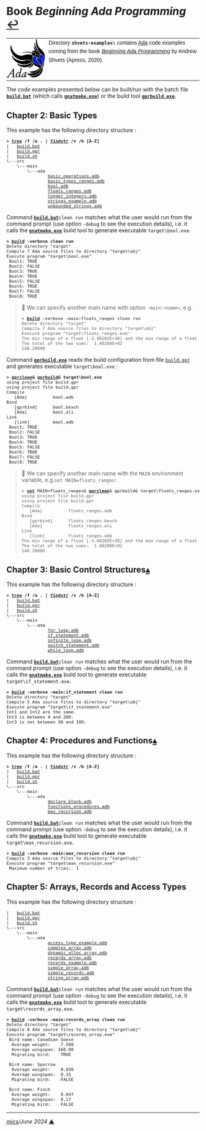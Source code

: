 
# <span id="top">Book <i>Beginning Ada Programming</i></span> <span style="size:25%;"><a href="../README.md">↩</a></span>

<table style="font-family:Helvetica,Arial;line-height:1.6;">
  <tr>
  <td style="border:0;padding:0 10px 0 0;min-width:100px;"><a href="https://www.adacore.com/" rel="external"><img style="border:0;" src="../docs/images/adamascot.png" width="100" alt="Ada project"/></a></td>
  <td style="border:0;padding:0;vertical-align:text-top;">
    Directory <strong><code>shvets-examples\</code></strong> contains <a href="https://www.adacore.com/" rel="external">Ada</a> code examples coming from the book <a href="https://www.apress.com/9781484254271" rel="external"><i>Beginning Ada Programming</i></a> by Andrew Shvets (Apress, 2020).</td>
  </tr>
</table>

The code examples presented below can be built/run with the batch file [**`build.bat`**](./ch02/build.bat) (which calls [**`gnatmake.exe`**][gnatmake_cli]) or the build tool [**`gprbuild.exe`**][gprbuild_cli].

## <span id="ch02">Chapter 2: Basic Types</span>

This example has the following directory structure :

<pre style="font-size:80%;">
<b>&gt; <a href="https://learn.microsoft.com/en-us/windows-server/administration/windows-commands/tree" rel="external">tree</a> /f /a . | <a href="https://learn.microsoft.com/en-us/windows-server/administration/windows-commands/findstr" rel="external">findstr</a> /v /b [A-Z]</b>
|   <a href="./ch02/build.bat">build.bat</a>
|   <a href="./ch02/build.gpr">build.gpr</a>
|   <a href="./ch02/build.sh">build.sh</a>
\---src
    \---main
        \---ada
                <a href="./ch02/src/main/ada/basic_operations.adb">basic_operations.adb</a>
                <a href="./ch02/src/main/ada/basic_types_ranges.adb">basic_types_ranges.adb</a>
                <a href="./ch02/src/main/ada/bool.adb">bool.adb</a>
                <a href="./ch02/src/main/ada/floats_ranges.adb">floats_ranges.adb</a>
                <a href="./ch02/src/main/ada/longer_ranges.adb">longer_integers.adb</a>
                <a href="./ch02/src/main/ada/strings_example.adb">strings_example.adb</a>
                <a href="./ch02/src/main/ada/unbounded_strings.adb">unbounded_strings.adb</a>
</pre>

Command [**`build.bat`**](./ch02/build.bat)`clean run` matches what the user would run from the command prompt (use option `-debug` to see the execution details), i.e. it calls the [**`gnatmake.exe`**][gnatmake_cli] build tool to generate executable `target\bool.exe`.

<pre style="font-size:80%;">
<b>&gt; <a href="ch02/build.bat">build</a> -verbose clean run</b>
Delete directory "target"
Compile 7 Ada source files to directory "target\obj"
Execute program "target\bool.exe"
 Bool1: TRUE
 Bool2: FALSE
 Bool3: TRUE
 Bool4: TRUE
 Bool5: FALSE
 Bool6: TRUE
 Bool7: FALSE
 Bool8: TRUE
</pre>

> **:mag_right:** We can specify another main name with option `-main:<name>`, e.g.
> <pre style="font-size:80%;">
> <b>&gt; <a href="ch02/build.bat">build</a> -verbose -main:floats_ranges clean run</b>
> Delete directory "target"
> Compile 7 Ada source files to directory "target\obj"
> Execute program "target\floats_ranges.exe"
> The min range of a float [-3.40282E+38] and the max range of a float [ 3.40282E+38].
> The total of the two sums:  1.48200E+02
> 148.20000
> </pre>

Command [**`gprbuild.exe`**][gprbuild_cli] reads the build configuration from file [`build.gpr`](./ch02/build.gpr) and generates executable `target\bool.exe` :

<pre style="font-size:80%;">
<b>&gt; <a href="https://docs.adacore.com/gprbuild-docs/html/gprbuild_ug/companion_tools.html#cleaning-up-with-gprclean" rel="external">gprclean</a>&amp; <a href="https://docs.adacore.com/gprbuild-docs/html/gprbuild_ug/building_with_gprbuild.html#command-line" rel="external">gprbuild</a>&amp; target\bool.exe</b>
using project file build.gpr
using project file build.gpr
Compile
   [Ada]          bool.adb
Bind
   [gprbind]      bool.bexch
   [Ada]          bool.ali
Link
   [link]         bool.adb
 Bool1: TRUE
 Bool2: FALSE
 Bool3: TRUE
 Bool4: TRUE
 Bool5: FALSE
 Bool6: TRUE
 Bool7: FALSE
 Bool8: TRUE
</pre>

> **:mag_right:** We can specify another main name with the `MAIN` environment variable, e.g.`set MAIN=floats_ranges`:
> <pre style="font-size:80%;">
> <b>&gt; <a href="https://docs.microsoft.com/en-us/windows-server/administration/windows-commands/set_1" rel="external">set</a> MAIN=floats_ranges&amp; <a href="https://docs.adacore.com/gprbuild-docs/html/gprbuild_ug/companion_tools.html#cleaning-up-with-gprclean" rel="external">gprclean</a>&amp; gprbuild&amp; target\floats_ranges.exe&amp; set MAIN=</b>
> using project file build.gpr
> using project file build.gpr
> Compile
>    [Ada]          floats_ranges.adb
> Bind
>    [gprbind]      floats_ranges.bexch
>    [Ada]          floats_ranges.ali
> Link
>    [link]         floats_ranges.adb
> The min range of a float [-3.40282E+38] and the max range of a float [ 3.40282E+38].
> The total of the two sums:  1.48200E+02
> 148.20000
> </pre>

## <span id="ch03">Chapter 3: Basic Control Structures</span>[**&#x25B4;**](#top)

This example has the following directory structure :

<pre style="font-size:80%;">
<b>&gt; <a href="https://learn.microsoft.com/en-us/windows-server/administration/windows-commands/tree" rel="external">tree</a> /f /a . | <a href="https://learn.microsoft.com/en-us/windows-server/administration/windows-commands/findstr" rel="external">findstr</a> /v /b [A-Z]</b>
|   <a href="./ch03/build.bat">build.bat</a>
|   <a href="./ch03/build.gpr">build.gpr</a>
|   <a href="./ch03/build.sh">build.sh</a>
\---src
    \---main
        \---ada
                <a href="./ch03/src/main/ada/for_loop.adb">for_loop.adb</a>
                <a href="./ch03/src/main/ada/if_statement.adb">if_statement.adb</a>
                <a href="./ch03/src/main/ada/infinite_loop.adb">infinite_loop.adb</a>
                <a href="./ch03/src/main/ada/switch_statement.adb">switch_statement.adb</a>
                <a href="./ch03/src/main/ada/while_loop.adb">while_loop.adb</a>
</pre>

Command [**`build.bat`**](./ch03/build.bat)`clean run` matches what the user would run from the command prompt (use option `-debug` to see the execution details), i.e. it calls the [**`gnatmake.exe`**][gnatmake_cli] build tool to generate executable `target\if_statement.exe`.

<pre style="font-size:80%;">
<b>&gt; <a href="./ch03/build.bat">build</a> -verbose -main:if_statement clean run</b>
Delete directory "target"
Compile 5 Ada source files to directory "target\obj"
Execute program "target\if_statement.exe"
Int1 and Int2 are the same.
Int3 is between 4 and 200.
Int3 is not between 90 and 100.
</pre>

## <span id="ch04">Chapter 4: Procedures and Functions</span>[**&#x25B4;**](#top)

This example has the following directory structure :

<pre style="font-size:80%;">
<b>&gt; <a href="https://learn.microsoft.com/en-us/windows-server/administration/windows-commands/tree" rel="external">tree</a> /f /a . | <a href="https://learn.microsoft.com/en-us/windows-server/administration/windows-commands/findstr" rel="external">findstr</a> /v /b [A-Z]</b>
|   <a href="./ch04/build.bat">build.bat</a>
|   <a href="./ch04/build.gpr">build.gpr</a>
|   <a href="./ch04/build.sh">build.sh</a>
\---src
    \---main
        \---ada
                <a href="./ch04/src/main/ada/declare_block.adb">declare_block.adb</a>
                <a href="./ch04/src/main/ada/functions_procedures.adb">functions_procedures.adb</a>
                <a href="./ch04/src/main/ada/max_recursion.adb">max_recursion.adb</a>
</pre>

Command [**`build.bat`**](./ch04/build.bat)`clean run` matches what the user would run from the command prompt (use option `-debug` to see the execution details), i.e. it calls the [**`gnatmake.exe`**][gnatmake_cli] build tool to generate executable `target\max_recursion.exe`.

<pre style="font-size:80%;">
<b>&gt; <a href="./ch04/build.bat">build</a> -verbose -main:max_recursion clean run</b>
Compile 3 Ada source files to directory "target\obj"
Execute program "target\max_recursion.exe"
 Maximum number of tries:  1
</pre>

## <span id="ch05">Chapter 5: Arrays, Records and Access Types</span>

This example has the following directory structure :

<pre style="font-size:80%;">
|   <a href="./ch05/build.bat">build.bat</a>
|   <a href="./ch05/build.gpr">build.gpr</a>
|   <a href="./ch05/build.sh">build.sh</a>
\---src
    \---main
        \---ada
                <a href="./ch05/src/main/ada/access_type_example.adb">access_type_example.adb</a>
                <a href="./ch05/src/main/ada/complex_array.adb">complex_array.adb</a>
                <a href="./ch05/src/main/ada/dynamic_alloc_array.adb">dynamic_alloc_array.adb</a>
                <a href="./ch05/src/main/ada/records_array.adb">records_array.adb</a>
                <a href="./ch05/src/main/ada/records_example.adb">records_example.adb</a>
                <a href="./ch05/src/main/ada/simple_array.adb">simple_array.adb</a>
                <a href="./ch05/src/main/ada/simple_records.adb">simple_records.adb</a>
                <a href="./ch05/src/main/ada/string_array.adb">string_array.adb</a>
</pre>

Command [**`build.bat`**](./ch05/build.bat)`clean run` matches what the user would run from the command prompt (use option `-debug` to see the execution details), i.e. it calls the [**`gnatmake.exe`**][gnatmake_cli] build tool to generate executable `target\records_array.exe`.

<pre style="font-size:80%;">
<b>&gt; <a href="./ch05/build.bat">build</a> -verbose -main:records_array clean run</b>
Delete directory "target"
Compile 8 Ada source files to directory "target\obj"
Execute program "target\records_array.exe"
 Bird name: Canadian Goose
  Average weight:    7.500
  Average wingspan: 160.00
  Migrating bird:    TRUE

 Bird name: Sparrow
  Average weight:    0.030
  Average wingspan:  0.15
  Migrating bird:    FALSE

 Bird name: Finch
  Average weight:    0.047
  Average wingspan:  0.17
  Migrating bird:    FALSE
</pre>

<!--
## <span id="footnotes">Footnotes</span>

<span id="footnote_01">[1]</span> ***GNAT Project Files*** [↩](#anchor_01)

<dl><dd>
</dd></dl>
-->

***

*[mics](https://lampwww.epfl.ch/~michelou/)/June 2024* [**&#9650;**](#top)
<span id="bottom">&nbsp;</span>

<!-- link refs -->

[gnatmake_cli]: https://docs.adacore.com/gnat_ugn-docs/html/gnat_ugn/gnat_ugn/building_executable_programs_with_gnat.html#the-gnat-make-program-gnatmake
[gprbuild_cli]: https://docs.adacore.com/gprbuild-docs/html/gprbuild_ug/building_with_gprbuild.html#command-line
